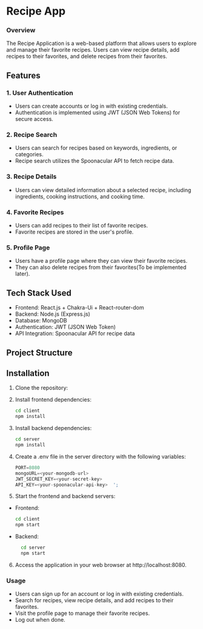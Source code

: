 
# Recipe App

### Overview
The Recipe Application is a web-based platform that allows users to explore and manage their favorite recipes. Users can view recipe details, add recipes to their favorites, and delete recipes from their favorites.

## Features
### 1. User Authentication
- Users can create accounts or log in with existing credentials.
- Authentication is implemented using JWT (JSON Web Tokens) for secure access.
### 2. Recipe Search
- Users can search for recipes based on keywords, ingredients, or categories.
- Recipe search utilizes the Spoonacular API to fetch recipe data.
### 3. Recipe Details
- Users can view detailed information about a selected recipe, including ingredients, cooking instructions, and cooking time.
### 4. Favorite Recipes
- Users can add recipes to their list of favorite recipes.
- Favorite recipes are stored in the user's profile.
### 5. Profile Page
- Users have a profile page where they can view their favorite recipes.
- They can also delete recipes from their favorites(To be implemented later).

## Tech Stack Used
- Frontend: React.js + Chakra-Ui + React-router-dom
- Backend: Node.js (Express.js)
- Database: MongoDB
- Authentication: JWT (JSON Web Token)
- API Integration: Spoonacular API for recipe data

## Project Structure


## Installation

1. Clone the repository:
   
2. Install frontend dependencies:
   ```sh
   cd client
   npm install
   ```
3. Install backend dependencies:
   ```sh
   cd server
   npm install
   ```


4. Create a .env file in the server directory with the following variables:
   ```js
   PORT=8080
   mongoURL=<your-mongodb-url>
   JWT_SECRET_KEY=<your-secret-key>
   API_KEY=<your-spoonacular-api-key>  ';
   
5. Start the frontend and backend servers:
 - Frontend:
    ```sh
    cd client
    npm start
    ```

- Backend:
  ```sh
    cd server
    npm start
  ```
6. Access the application in your web browser at http://localhost:8080.

### Usage
- Users can sign up for an account or log in with existing credentials.
- Search for recipes, view recipe details, and add recipes to their favorites.
- Visit the profile page to manage their favorite recipes.
- Log out when done.
